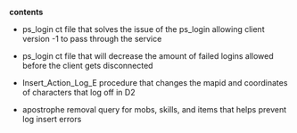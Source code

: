 **contents**

* ps_login ct file that solves the issue of the ps_login allowing client version -1 to pass through the service

* ps_login ct file that will decrease the amount of failed logins allowed before the client gets disconnected

* Insert_Action_Log_E procedure that changes the mapid and coordinates of characters that log off in D2

* apostrophe removal query for mobs, skills, and items that helps prevent log insert errors
